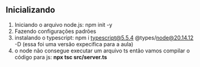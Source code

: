 Inicializando
--- 
1. Iniciando o arquivo node.js: 
npm init -y
2. Fazendo configurações padrões
3. instalando o typescript:
npm i typescript@5.5.4 @types/node@20.14.12 -D
(essa foi uma versão expecifica para a aula)
4. o node não consegue executar um arquivo ts então vamos compilar o código para js: **npx tsc src/server.ts**